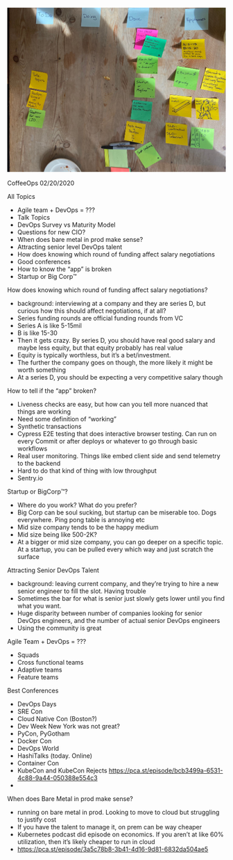 ![Our Board](images/2020.02.20.png)

CoffeeOps 02/20/2020

All Topics
- Agile team + DevOps = ???
- Talk Topics
- DevOps Survey vs Maturity Model
- Questions for new CIO?
- When does bare metal in prod make sense?
- Attracting senior level DevOps talent
- How does knowing which round of funding affect salary negotiations
- Good conferences
- How to know the “app” is broken
- Startup or Big Corp™️

How does knowing which round of funding affect salary negotiations?
- background: interviewing at a company and they are series D, but curious how this should affect negotiations, if at all?
- Series funding rounds are official funding rounds from VC
- Series A is like 5-15mil
- B is like 15-30
- Then it gets crazy. By series D, you should have real good salary and maybe less equity, but that equity probably has real value 
- Equity is typically worthless, but it’s a bet/investment. 
- The further the company goes on though, the more likely it might be worth something
- At a series D, you should be expecting a very competitive salary though

How to tell if the “app” broken?
- Liveness checks are easy, but how can you tell more nuanced that things are working
- Need some definition of “working”
- Synthetic transactions
- Cypress E2E testing that does interactive browser testing. Can run on every Commit or after deploys or whatever to go through basic workflows
- Real user monitoring. Things like embed client side and send telemetry to the backend
- Hard to do that kind of thing with low throughput
- Sentry.io

Startup or BigCorp™️?
- Where do you work? What do you prefer?
- Big Corp can be soul sucking, but startup can be miserable too. Dogs everywhere. Ping pong table is annoying etc
- Mid size company tends to be the happy medium
- Mid size being like 500-2K?
- At a bigger or mid size company, you can go deeper on a specific topic. At a startup, you can be pulled every which way and just scratch the surface 

Attracting Senior DevOps Talent
- background: leaving current company, and they’re trying to hire a new senior engineer to fill the slot. Having trouble
- Sometimes the bar for what is senior just slowly gets lower until you find what you want. 
- Huge disparity between number of companies looking for senior DevOps engineers, and the number of actual senior DevOps engineers
- Using the community is great

Agile Team + DevOps = ???
- Squads
- Cross functional teams
- Adaptive teams
- Feature teams

Best Conferences
- DevOps Days
- SRE Con
- Cloud Native Con (Boston?)
- Dev Week New York was not great?
- PyCon, PyGotham
- Docker Con
- DevOps World
- HashiTalks (today. Online)
- Container Con
- KubeCon and KubeCon Rejects https://pca.st/episode/bcb3499a-6531-4c88-9a44-050388e554c3
- 

When does Bare Metal in prod make sense?
- running on bare metal in prod. Looking to move to cloud but struggling to justify cost
- If you have the talent to manage it, on prem can be way cheaper
- Kubernetes podcast did episode on economics. If you aren’t at like 60% utilization, then it’s likely cheaper to run in cloud
- https://pca.st/episode/3a5c78b8-3b41-4d16-9d81-6832da504ae5